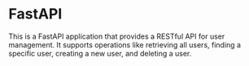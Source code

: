 # FastAPI

This is a FastAPI application that provides a RESTful API for user management. It supports operations like retrieving all users, finding a specific user, creating a new user, and deleting a user.
